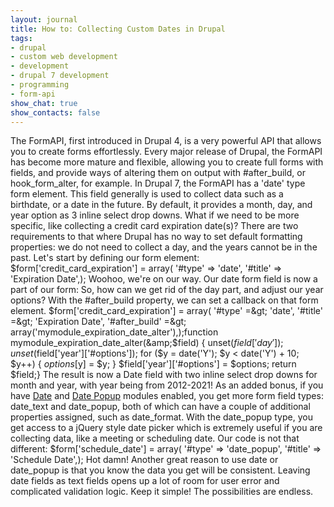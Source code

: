 ```yaml
---
layout: journal
title: How to: Collecting Custom Dates in Drupal
tags: 
- drupal
- custom web development
- development
- drupal 7 development
- programming
- form-api
show_chat: true
show_contacts: false
---
```


The FormAPI, first introduced in Drupal 4, is a very powerful API that allows you to create forms effortlessly. Every major release of Drupal, the FormAPI has become more mature and flexible, allowing you to create full forms with fields, and provide ways of altering them on output with #after_build, or hook_form_alter, for example.  In Drupal 7, the FormAPI has a 'date' type form element. This field generally is used to collect data such as a birthdate, or a date in the future. By default, it provides a month, day, and year option as 3 inline select drop downs.  What if we need to be more specific, like collecting a credit card expiration date(s)? There are two requirements to that where Drupal has no way to set default formatting properties: we do not need to collect a day, and the years cannot be in the past.  Let's start by defining our form element:  $form['credit_card_expiration'] = array( '#type' =&gt; 'date', '#title' =&gt; 'Expiration Date',);  Woohoo, we're on our way. Our date form field is now a part of our form:   So, how can we get rid of the day part, and adjust our year options? With the #after_build property, we can set a callback on that form element.  $form['credit_card_expiration'] = array( '#type' =&gt; 'date', '#title' =&gt; 'Expiration Date', '#after_build' =&gt; array('mymodule_expiration_date_alter'),);function mymodule_expiration_date_alter(&amp;$field) { unset($field['day']); unset($field['year']['#options']); for ($y = date('Y'); $y &lt; date('Y') + 10; $y++) { $options[$y] = $y; } $field['year']['#options'] = $options; return $field;}  The result is now a Date field with two inline select drop downs for month and year, with year being from 2012-2021!   As an added bonus, if you have <a href="http://drupal.org/project/date" target="_blank">Date</a> and <a href="http://drupal.org/project/date" target="_blank">Date Popup</a> modules enabled, you get more form field types: date_text and date_popup, both of which can have a couple of additional properties assigned, such as date_format. With the date_popup type, you get access to a jQuery style date picker which is extremely useful if you are collecting data, like a meeting or scheduling date. Our code is not that different:  $form['schedule_date'] = array( '#type' =&gt; 'date_popup', '#title' =&gt; 'Schedule Date',);   Hot damn! Another great reason to use date or date_popup is that you know the data you get will be consistent. Leaving date fields as text fields opens up a lot of room for user error and complicated validation logic. Keep it simple! The possibilities are endless.